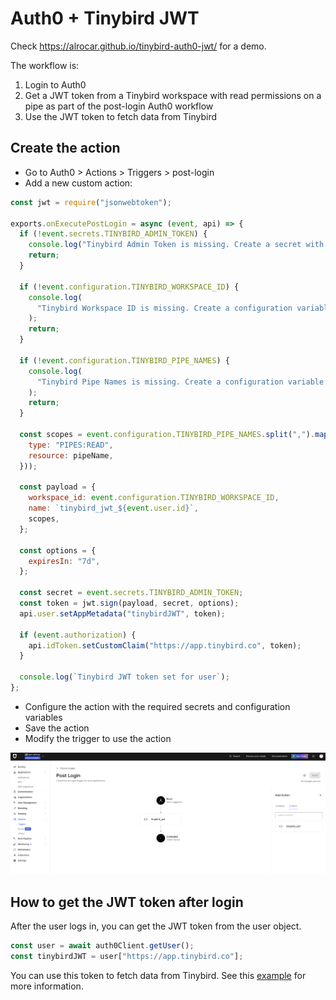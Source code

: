 # Auth0 + Tinybird JWT

Check https://alrocar.github.io/tinybird-auth0-jwt/ for a demo.

The workflow is:

1. Login to Auth0
2. Get a JWT token from a Tinybird workspace with read permissions on a pipe as part of the post-login Auth0 workflow
3. Use the JWT token to fetch data from Tinybird

## Create the action

- Go to Auth0 > Actions > Triggers > post-login
- Add a new custom action:

```js
const jwt = require("jsonwebtoken");

exports.onExecutePostLogin = async (event, api) => {
  if (!event.secrets.TINYBIRD_ADMIN_TOKEN) {
    console.log("Tinybird Admin Token is missing. Create a secret with name TINYBIRD_ADMIN_TOKEN.");
    return;
  }

  if (!event.configuration.TINYBIRD_WORKSPACE_ID) {
    console.log(
      "Tinybird Workspace ID is missing. Create a configuration variable with name TINYBIRD_WORKSPACE_ID."
    );
    return;
  }

  if (!event.configuration.TINYBIRD_PIPE_NAMES) {
    console.log(
      "Tinybird Pipe Names is missing. Create a configuration variable with name TINYBIRD_PIPE_NAMES."
    );
    return;
  }

  const scopes = event.configuration.TINYBIRD_PIPE_NAMES.split(",").map((pipeName) => ({
    type: "PIPES:READ",
    resource: pipeName,
  }));

  const payload = {
    workspace_id: event.configuration.TINYBIRD_WORKSPACE_ID,
    name: `tinybird_jwt_${event.user.id}`,
    scopes,
  };

  const options = {
    expiresIn: "7d",
  };

  const secret = event.secrets.TINYBIRD_ADMIN_TOKEN;
  const token = jwt.sign(payload, secret, options);
  api.user.setAppMetadata("tinybirdJWT", token);

  if (event.authorization) {
    api.idToken.setCustomClaim("https://app.tinybird.co", token);
  }

  console.log(`Tinybird JWT token set for user`);
};
```

- Configure the action with the required secrets and configuration variables
- Save the action
- Modify the trigger to use the action

![Trigger](auth0-trigger.png)

## How to get the JWT token after login

After the user logs in, you can get the JWT token from the user object.

```javascript
const user = await auth0Client.getUser();
const tinybirdJWT = user["https://app.tinybird.co"];
```

You can use this token to fetch data from Tinybird. See this [example](https://alrocar.github.io/tinybird-auth0-jwt/) for more information.
